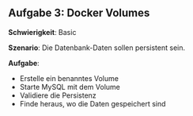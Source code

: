 ## Aufgabe 3: Docker Volumes

**Schwierigkeit**: Basic  

**Szenario**: Die Datenbank-Daten sollen persistent sein.  

**Aufgabe**:

- Erstelle ein benanntes Volume
- Starte MySQL mit dem Volume
- Validiere die Persistenz
- Finde heraus, wo die Daten gespeichert sind
